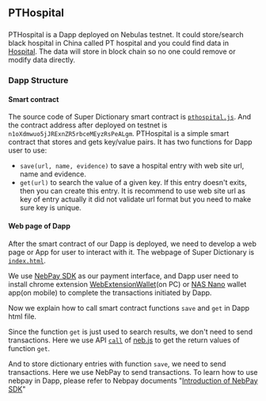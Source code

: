## PTHospital

### 
PTHospital is a Dapp deployed on Nebulas testnet.
It could store/search black hospital in China called PT hospital and you could find data in [Hospital](https://github.com/langhua9527/Hospital).
The data will store in block chain so no one could remove or modify data directly.

### Dapp Structure
#### Smart contract
The source code of Super Dictionary smart contract is [`pthospital.js`](smartContract/pthospital.js). And the contract address after deployed on testnet is `n1oXdmwuo5jJRExnZR5rbceMEyzRsPeALgm`.
PTHospital is a simple smart contract that stores and gets key/value  pairs. It has two functions for Dapp user to use: 
* `save(url, name, evidence)` to save a hospital entry with web site url, name and evidence.
* `get(url)` to search the value of a given key. If this entry doesn't exits, then you can create this entry.
It is recommend to use web site url as key of entry actually it did not validate url format but you need to make sure key is unique.

#### Web page of Dapp
After the smart contract of our Dapp is deployed, we need to develop a web page or App for user to interact with it. The webpage of Super Dictionary is [`index.html`](http://39.105.36.104:8080/index.html). 

We use [NebPay SDK](https://github.com/nebulasio/nebPay) as our payment interface, and Dapp user need to install chrome extension [WebExtensionWallet](https://github.com/ChengOrangeJu/WebExtensionWallet)(on PC) or [NAS Nano](https://blog.nebulas.io/2018/05/10/announcement-of-official-app/) wallet app(on mobile) to complete the transactions initiated by Dapp.


Now we explain how to call smart contract functions `save` and `get` in Dapp html file.

Since the function `get` is just used to search results, we don't need to send transactions. Here we use API [`call`](https://github.com/nebulasio/neb.js/blob/master/docs/API.html) of [neb.js](https://github.com/nebulasio/neb.js) to get the return values of function `get`. 

And to store dictionary entries with function `save`, we need to send transactions. Here we use NebPay to send transactions. To learn how to use nebpay in Dapp, please refer to Nebpay documents "[Introduction of NebPay SDK](https://github.com/nebulasio/nebPay/blob/master/doc/NebPay_Introduction.md)"
